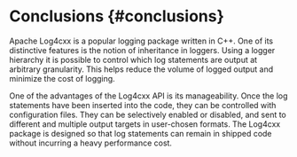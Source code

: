 Conclusions {#conclusions}
===
<!--
 Note: License header cannot be first, as doxygen does not generate
 cleanly if it before the '==='
-->
<!--
 Licensed to the Apache Software Foundation (ASF) under one or more
 contributor license agreements.  See the NOTICE file distributed with
 this work for additional information regarding copyright ownership.
 The ASF licenses this file to You under the Apache License, Version 2.0
 (the "License"); you may not use this file except in compliance with
 the License.  You may obtain a copy of the License at

	http://www.apache.org/licenses/LICENSE-2.0

 Unless required by applicable law or agreed to in writing, software
 distributed under the License is distributed on an "AS IS" BASIS,
 WITHOUT WARRANTIES OR CONDITIONS OF ANY KIND, either express or implied.
 See the License for the specific language governing permissions and
 limitations under the License.
-->

Apache Log4cxx is a popular logging package written in C++. One of its
distinctive features is the notion of inheritance in loggers. Using a
logger hierarchy it is possible to control which log statements are
output at arbitrary granularity. This helps reduce the volume of logged
output and minimize the cost of logging.

One of the advantages of the Log4cxx API is its manageability. Once the
log statements have been inserted into the code, they can be controlled
with configuration files. They can be selectively enabled or disabled,
and sent to different and multiple output targets in user-chosen
formats. The Log4cxx package is designed so that log statements can
remain in shipped code without incurring a heavy performance cost.

